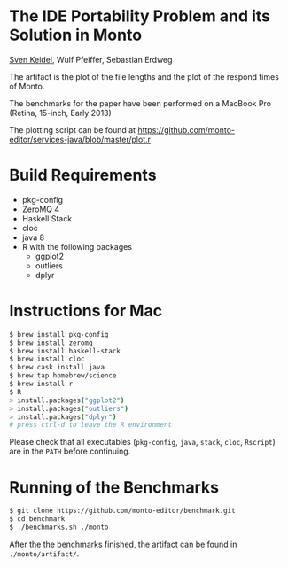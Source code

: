 # The IDE Portability Problem and its Solution in Monto
[Sven Keidel](https://github.com/svenkeidel), Wulf Pfeiffer, Sebastian Erdweg

The artifact is the plot of the file lengths and the plot of the respond times of Monto.

The benchmarks for the paper have been performed on a MacBook Pro (Retina, 15-inch, Early 2013)

The plotting script can be found at https://github.com/monto-editor/services-java/blob/master/plot.r

# Build Requirements

* pkg-config
* ZeroMQ 4
* Haskell Stack
* cloc
* java 8
* R with the following packages
  - ggplot2
  - outliers
  - dplyr

# Instructions for Mac

```sh
$ brew install pkg-config
$ brew install zeromq
$ brew install haskell-stack
$ brew install cloc
$ brew cask install java
$ brew tap homebrew/science
$ brew install r
$ R
> install.packages("ggplot2")
> install.packages("outliers")
> install.packages("dplyr")
# press ctrl-d to leave the R environment
```

Please check that all executables (`pkg-config`, `java`, `stack`, `cloc`, `Rscript`) are in the `PATH` before continuing.

# Running of the Benchmarks

```sh
$ git clone https://github.com/monto-editor/benchmark.git
$ cd benchmark
$ ./benchmarks.sh ./monto
```

After the the benchmarks finished, the artifact can be found in `./monto/artifact/`.
